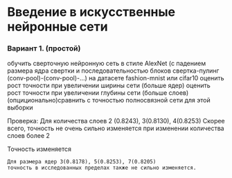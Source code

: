 # Введение в искусственные нейронные сети 

### Вариант 1. (простой)

обучить сверточную нейронную сеть в стиле AlexNet (с падением размера ядра свертки и последовательностью блоков свертка-пулинг (conv-pool)-(conv-pool)-...) на датасете fashion-mnist или cifar10
	оценить рост точности при увеличении ширины сети (больше ядер)
 	оценить рост точности при увеличении глубины сети (больше слоев)
    (опциционально)сравнить с точностью полносвязной сети для этой выборки

Проверка:
	Для количества слоев 2 (0.8243), 3(0.8130), 4(0.8253)
	Скорее всего, точность не очень сильно изменяется при изменении количества слоев более 2

Точность изменяется

	Для размера ядер 3(0.8178), 5(0.8253), 7(0.8205)
	точность в исследованных пределах также не сильно изменяется.
